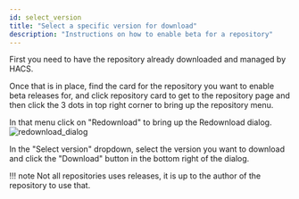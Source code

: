 ```yaml
---
id: select_version
title: "Select a specific version for download"
description: "Instructions on how to enable beta for a repository"
---
```


First you need to have the repository already downloaded and managed by HACS.

Once that is in place, find the card for the repository you want to enable beta releases for, and click repository card to get to the repository page and then click the 3 dots in top right corner to bring up the repository menu.

In that menu click on "Redownload" to bring up the Redownload dialog.
![redownload_dialog](/assets/images/dialog/redownload.png)

In the "Select version" dropdown, select the version you want to download and click the "Download" button in the bottom right of the dialog.


!!! note
    Not all repositories uses releases, it is up to the author of the repository to use that.
